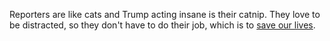 Reporters are like cats and Trump acting insane is their catnip. They love to be distracted, so they don't have to do their job, which is to <a href="https://www.google.com/search?safe=off&rlz=1C5CHFA_enUS743US747&sxsrf=ALeKk00c2x-oPfMhOYA7wM_bTsmMlcKSwQ%3A1591721643083&ei=q77fXp3YBIaoytMPgZ2KuA0&q=site%3Ascripting.com+%22save+my+life%22&oq=site%3Ascripting.com+%22save+my+life%22&gs_lcp=CgZwc3ktYWIQA1DmPVj8TWCYU2gAcAB4AIABP4gBswGSAQEzmAEAoAEBqgEHZ3dzLXdpeg&sclient=psy-ab&ved=0ahUKEwjd2feYmfXpAhUGlHIEHYGOAtcQ4dUDCAw&uact=5">save our lives</a>.
